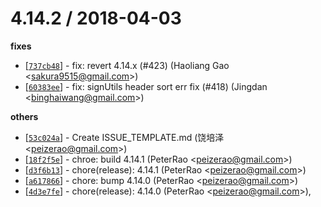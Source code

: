 
4.14.2 / 2018-04-03
==================

**fixes**
  * [[`737cb48`](http://github.com/ali-sdk/ali-oss/commit/737cb48c8b295cab75856d1308ee8712c448a54a)] - fix: revert 4.14.x (#423) (Haoliang Gao <<sakura9515@gmail.com>>)
  * [[`60383ee`](http://github.com/ali-sdk/ali-oss/commit/60383ee3aa036901676466d0def5969035a8a44d)] - fix: signUtils header sort err fix (#418) (Jingdan <<binghaiwang@gmail.com>>)

**others**
  * [[`53c024a`](http://github.com/ali-sdk/ali-oss/commit/53c024a80087548a795ac1ddbeea7235f5f36d28)] - Create ISSUE_TEMPLATE.md (饶培泽 <<peizerao@gmail.com>>)
  * [[`18f2f5e`](http://github.com/ali-sdk/ali-oss/commit/18f2f5e4e558057e8d52c8c19e3d1ef70d5abacf)] - chroe: build 4.14.1 (PeterRao <<peizerao@gmail.com>>)
  * [[`d3f6b13`](http://github.com/ali-sdk/ali-oss/commit/d3f6b13537a2f2b0a178ca03f2bfa2fd3e0c719c)] - chore(release): 4.14.1 (PeterRao <<peizerao@gmail.com>>)
  * [[`a617866`](http://github.com/ali-sdk/ali-oss/commit/a6178662dd228a65680cce0448e04daa496fc770)] - chore: bump 4.14.0 (PeterRao <<peizerao@gmail.com>>)
  * [[`4d3e7fe`](http://github.com/ali-sdk/ali-oss/commit/4d3e7fe3a078570d20222cf0f5d00792945c098e)] - chore(release): 4.14.0 (PeterRao <<peizerao@gmail.com>>),
